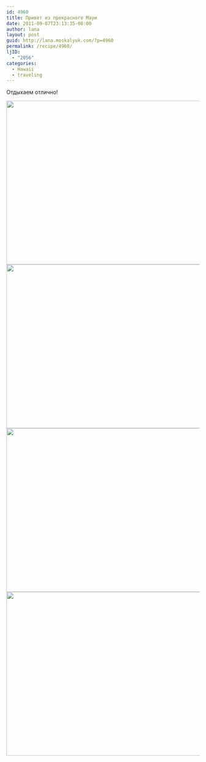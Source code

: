 ```yaml
---
id: 4960
title: Привет из прекрасного Мауи
date: 2011-09-07T23:13:35-08:00
author: lana
layout: post
guid: http://lana.moskalyuk.com/?p=4960
permalink: /recipe/4960/
ljID:
  - "2056"
categories:
  - Hawaii
  - traveling
---
```

Отдыхаем отлично!

<img loading="lazy" class="alignnone" title="maui" src="http://farm7.static.flickr.com/6065/6125425136_4c82f2527e_z.jpg" alt="" width="640" height="427" /> 

<img loading="lazy" class="alignnone" title="maui" src="http://farm7.static.flickr.com/6182/6125512932_1e96854c33_z.jpg" alt="" width="640" height="427" /> 

<img loading="lazy" class="alignnone" title="maui" src="http://farm7.static.flickr.com/6062/6125626734_bf038c606e_z.jpg" alt="" width="640" height="427" /> 

<img loading="lazy" class="alignnone" title="maui" src="http://farm7.static.flickr.com/6205/6125335119_12b307d2ca_z.jpg" alt="" width="640" height="427" />